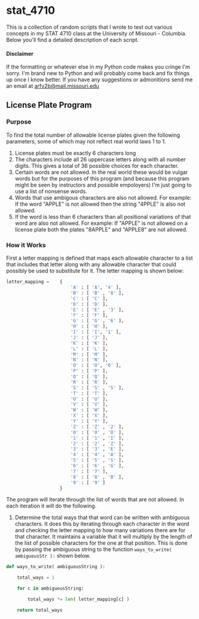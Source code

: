# stat_4710
This is a collection of random scripts that I wrote to test out various concepts in my STAT 4710 class at the University of Missouri - Columbia. Below you'll find a detailed description of each script.

#### Disclaimer
If the formatting or whatever else in my Python code makes you cringe I'm sorry. I'm brand new to Python and will probably come back and fix things up once I know better. If you have any suggestions or admonitions send me an email at arfv2b@mail.missouri.edu

## License Plate Program

### Purpose
To find the total number of allowable license plates given the following parameters, some of which may not reflect real world laws 1 to 1.
1. License plates must be exactly 6 characters long
2. The characters include all 26 uppercase letters along with all number digits. This gives a total of 36 possible choices for each character.
3. Certain words are not allowed. In the real world these would be vulgar words but for the purposes of this program (and because this program might be seen by instructors and possible empoloyers) I'm just going to use a list of nonsense words.
4. Words that use ambigous characters are also not allowed. For example: If the word "APPLE" is not allowed then the string "4PPLE" is also not allowed.
5. If the word is less than 6 characters than all positional variations of that word are also not allowed. For example: If "APPLE" is not allowed on a license plate both the plates "8APPLE" and "APPLE8" are not allowed. 

### How it Works

First a letter mapping is defined that maps each allowable character to a list that includes that letter along with any allowable character that could possibly be used to substitute for it. The letter mapping is shown below:

```Python
letter_mapping = 	{
						'A' : [ 'A', '4' ],
						'B' : [ 'B' , '8' ],
						'C' : [ 'C' ],
						'D' : [ 'D' ],
						'E' : [ 'E' , '3' ],
						'F' : [ 'F' ],
						'G' : [ 'G' , '6' ],
						'H' : [ 'H' ],
						'I' : [ 'I', '1' ],
						'J' : [ 'J' ],
						'K' : [ 'K' ],
						'L' : [ 'L' ],
						'M' : [ 'M' ],
						'N' : [ 'N' ],
						'O' : [ 'O', '0' ],
						'P' : [ 'P' ],
						'Q' : [ 'Q' ],
						'R' : [ 'R' ],
						'S' : [ 'S' , '5' ],
						'T' : [ 'T' ],
						'U' : [ 'U' ],
						'V' : [ 'V' ],
						'W' : [ 'W' ],
						'X' : [ 'X' ],
						'Y' : [ 'Y' ],
						'Z' : [ 'Z' , '2' ],
						'0' : [ '0' , 'O' ],
						'1' : [ '1' , 'I' ],
						'2' : [ '2' , 'Z' ],
						'3' : [ '3' , 'E' ],
						'4' : [ '4' , 'A' ],
						'5' : [ '5' , 'S' ],
						'6' : [ '6' , 'G' ],
						'7' : [ '7' ],
						'8' : [ '8' , 'B' ],
						'9' : [ '9' ]
					}
```

The program will iterate through the list of words that are not allowed. In each iteration it will do the following. 

1. Determine the total ways that that word can be written with ambiguous characters. It does this by iterating through each character in the word and checking the letter mapping to how many variations there are for that character. It maintains a variable that it will multiply by the length of the list of possible characters for the one at that position. This is done by passing the ambiguous string to the function `ways_to_write( ambiguousStr ):` shown below.

```Python
def ways_to_write( ambiguousString ):

	total_ways = 1

	for c in ambiguousString:

		total_ways *= len( letter_mapping[c] )

	return total_ways
  ```
